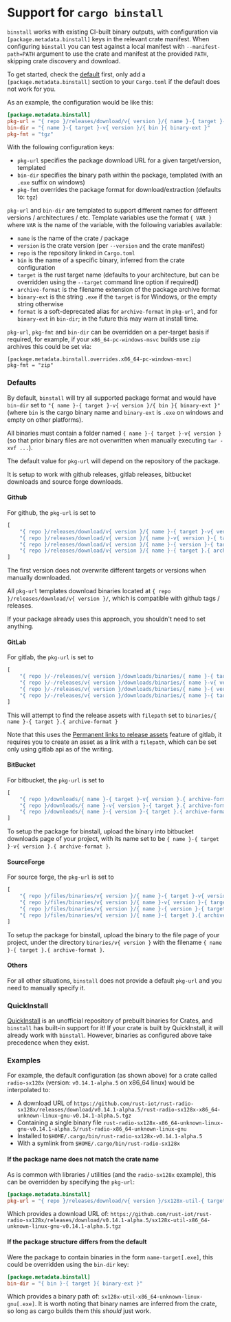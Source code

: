 # Support for `cargo binstall`


`binstall` works with existing CI-built binary outputs, with configuration via `[package.metadata.binstall]` keys in the relevant crate manifest.
When configuring `binstall` you can test against a local manifest with `--manifest-path=PATH` argument to use the crate and manifest at the provided `PATH`, skipping crate discovery and download.

To get started, check the [default](#Defaults) first, only add a `[package.metadata.binstall]` section
to your `Cargo.toml` if the default does not work for you.

As an example, the configuration would be like this:

```toml
[package.metadata.binstall]
pkg-url = "{ repo }/releases/download/v{ version }/{ name }-{ target }-v{ version }.{ archive-format }"
bin-dir = "{ name }-{ target }-v{ version }/{ bin }{ binary-ext }"
pkg-fmt = "tgz"
```

With the following configuration keys:

- `pkg-url` specifies the package download URL for a given target/version, templated
- `bin-dir` specifies the binary path within the package, templated (with an `.exe` suffix on windows)
- `pkg-fmt` overrides the package format for download/extraction (defaults to: `tgz`)


`pkg-url` and `bin-dir` are templated to support different names for different versions / architectures / etc.
Template variables use the format `{ VAR }` where `VAR` is the name of the variable, with the following variables available:
- `name` is the name of the crate / package
- `version` is the crate version (per `--version` and the crate manifest)
- `repo` is the repository linked in `Cargo.toml`
- `bin` is the name of a specific binary, inferred from the crate configuration
- `target` is the rust target name (defaults to your architecture, but can be overridden using the `--target` command line option if required()
- `archive-format` is the filename extension of the package archive format
- `binary-ext` is the string `.exe` if the `target` is for Windows, or the empty string otherwise
- `format` is a soft-deprecated alias for `archive-format` in `pkg-url`, and for `binary-ext` in `bin-dir`; in the future this may warn at install time.

`pkg-url`, `pkg-fmt` and `bin-dir` can be overridden on a per-target basis if required, for example, if your `x86_64-pc-windows-msvc` builds use `zip` archives this could be set via:

```
[package.metadata.binstall.overrides.x86_64-pc-windows-msvc]
pkg-fmt = "zip"
```

### Defaults

By default, `binstall` will try all supported package format and would have `bin-dir` set to
`"{ name }-{ target }-v{ version }/{ bin }{ binary-ext }"` (where `bin` is the cargo binary name and
`binary-ext` is `.exe` on windows and empty on other platforms).

All binaries must contain a folder named `{ name }-{ target }-v{ version }` (so that prior binary
files are not overwritten when manually executing `tar -xvf ...`).

The default value for `pkg-url` will depend on the repository of the package.

It is setup to work with github releases, gitlab releases, bitbucket downloads
and source forge downloads.

#### Github

For github, the `pkg-url` is set to

```rust
[
    "{ repo }/releases/download/v{ version }/{ name }-{ target }-v{ version }.{ archive-format }",
    "{ repo }/releases/download/v{ version }/{ name }-v{ version }-{ target }.{ archive-format }",
    "{ repo }/releases/download/v{ version }/{ name }-{ version }-{ target }.{ archive-format }",
    "{ repo }/releases/download/v{ version }/{ name }-{ target }.{ archive-format }",
]
```

The first version does not overwrite different targets or versions when manually downloaded.

All `pkg-url` templates download binaries located at `{ repo }/releases/download/v{ version }/`, which
is compatible with github tags / releases.

If your package already uses this approach, you shouldn't need to set anything.

#### GitLab

For gitlab, the `pkg-url` is set to

```rust
[
    "{ repo }/-/releases/v{ version }/downloads/binaries/{ name }-{ target }-v{ version }.{ archive-format }",
    "{ repo }/-/releases/v{ version }/downloads/binaries/{ name }-v{ version }-{ target }.{ archive-format }",
    "{ repo }/-/releases/v{ version }/downloads/binaries/{ name }-{ version }-{ target }.{ archive-format }",
    "{ repo }/-/releases/v{ version }/downloads/binaries/{ name }-{ target }.{ archive-format }",
]
```

This will attempt to find the release assets with `filepath` set to
`binaries/{ name }-{ target }.{ archive-format }`

Note that this uses the [Permanent links to release assets](https://gitlab.kitware.com/help/user/project/releases/index#permanent-links-to-latest-release-assets) feature of gitlab, it requires you to
create an asset as a link with a `filepath`, which can be set only using gitlab api as of the writing.

#### BitBucket

For bitbucket, the `pkg-url` is set to

```rust
[
    "{ repo }/downloads/{ name }-{ target }-v{ version }.{ archive-format }",
    "{ repo }/downloads/{ name }-v{ version }-{ target }.{ archive-format }",
    "{ repo }/downloads/{ name }-{ version }-{ target }.{ archive-format }",
]
```

To setup the package for binstall, upload the binary into bitbucket downloads page of your project,
with its name set to be `{ name }-{ target }-v{ version }.{ archive-format }`.

#### SourceForge

For source forge, the `pkg-url` is set to

```rust
[
    "{ repo }/files/binaries/v{ version }/{ name }-{ target }-v{ version }.{ archive-format }/download",
    "{ repo }/files/binaries/v{ version }/{ name }-v{ version }-{ target }.{ archive-format }/download",
    "{ repo }/files/binaries/v{ version }/{ name }-{ version }-{ target }.{ archive-format }/download",
    "{ repo }/files/binaries/v{ version }/{ name }-{ target }.{ archive-format }/download",
]
```

To setup the package for binstall, upload the binary to the file page of your project,
under the directory `binaries/v{ version }` with the filename `{ name }-{ target }.{ archive-format }`.

#### Others

For all other situations, `binstall` does not provide a default `pkg-url` and you need to manually
specify it.

### QuickInstall

[QuickInstall](https://github.com/alsuren/cargo-quickinstall) is an unofficial repository of prebuilt binaries for Crates, and `binstall` has built-in support for it! If your crate is built by QuickInstall, it will already work with `binstall`. However, binaries as configured above take precedence when they exist.

### Examples

For example, the default configuration (as shown above) for a crate called `radio-sx128x` (version: `v0.14.1-alpha.5` on x86\_64 linux) would be interpolated to:

- A download URL of `https://github.com/rust-iot/rust-radio-sx128x/releases/download/v0.14.1-alpha.5/rust-radio-sx128x-x86_64-unknown-linux-gnu-v0.14.1-alpha.5.tgz`
- Containing a single binary file `rust-radio-sx128x-x86_64-unknown-linux-gnu-v0.14.1-alpha.5/rust-radio-x86_64-unknown-linux-gnu`
- Installed to`$HOME/.cargo/bin/rust-radio-sx128x-v0.14.1-alpha.5`
- With a symlink from `$HOME/.cargo/bin/rust-radio-sx128x`

####  If the package name does not match the crate name

As is common with libraries / utilities (and the `radio-sx128x` example), this can be overridden by specifying the `pkg-url`:

```toml
[package.metadata.binstall]
pkg-url = "{ repo }/releases/download/v{ version }/sx128x-util-{ target }-v{ version }.{ archive-format }"
```

Which provides a download URL of: `https://github.com/rust-iot/rust-radio-sx128x/releases/download/v0.14.1-alpha.5/sx128x-util-x86_64-unknown-linux-gnu-v0.14.1-alpha.5.tgz`


####  If the package structure differs from the default

Were the package to contain binaries in the form `name-target[.exe]`, this could be overridden using the `bin-dir` key:

```toml
[package.metadata.binstall]
bin-dir = "{ bin }-{ target }{ binary-ext }"
```

Which provides a binary path of: `sx128x-util-x86_64-unknown-linux-gnu[.exe]`. It is worth noting that binary names are inferred from the crate, so long as cargo builds them this _should_ just work.
